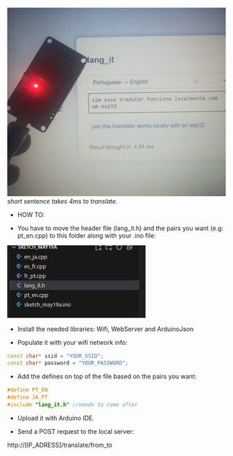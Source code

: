!["lang_it running on a local esp32 server"](./esp32_lang_it.jpg)
*short sentence takes 4ms to translate.*

* HOW TO: 

- You have to move the header file (lang_it.h) and the pairs you want (e.g: pt_en.cpp) to this folder along with your .ino file:

!["project folder"](./filetree.png)

- Install the needed libraries: Wifi, WebServer and ArduinoJson

- Populate it with your wifi network info:

```cpp
const char* ssid = "YOUR_SSID";
const char* password = "YOUR_PASSWORD";
```

- Add the defines on top of the file based on the pairs you want:

```cpp
#define PT_EN
#define JA_PT
#include "lang_it.h" //needs to come after
```

- Upload it with Arduino IDE.

- Send a POST request to the local server: 

http://[IP_ADRESS]/translate/from_to
